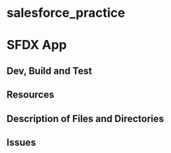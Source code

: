 # salesforce_practice
# SFDX App

## Dev, Build and Test

## Resources

## Description of Files and Directories

## Issues

